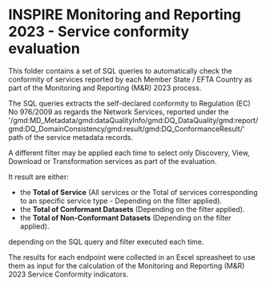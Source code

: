 # INSPIRE Monitoring and Reporting 2023 - Service conformity evaluation

This folder contains a set of SQL queries to automatically check the conformity of services reported by each Member State / EFTA Country as part of the Monitoring and Reporting (M&R) 2023 process.

The SQL queries extracts the self-declared conformity to Regulation (EC) No 976/2009 as regards the Network Services, reported under the '/gmd:MD_Metadata/gmd:dataQualityInfo/gmd:DQ_DataQuality/gmd:report/gmd:DQ_DomainConsistency/gmd:result/gmd:DQ_ConformanceResult/' path of the service metadata records.

A different filter may be applied each time to select only Discovery, View, Download or Transformation services as part of the evaluation.

It result are either: 

* the **Total of Service** (All services or the Total of services corresponding to an specific service type - Depending on the filter applied).
* the **Total of Conformant Datasets** (Depending on the filter applied).
* the **Total of Non-Conformant Datasets** (Depending on the filter applied).

depending on the SQL query and filter executed each time.

The results for each endpoint were collected in an Excel spreasheet to use them as input for the calculation of the Monitoring and Reporting (M&R) 2023 Service Conformity indicators. 
